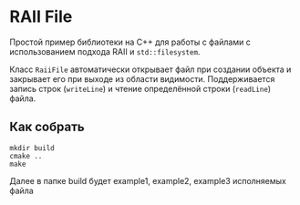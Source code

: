 # RAII File

Простой пример библиотеки на C++ для работы с файлами с использованием подхода RAII и `std::filesystem`.

Класс `RaiiFile` автоматически открывает файл при создании объекта и закрывает его при выходе из области видимости. Поддерживается запись строк (`writeLine`) и чтение определённой строки (`readLine`) файла.

## Как собрать
```
mkdir build
cmake .. 
make
```
Далее в папке build будет example1, example2, example3 исполняемых файла
